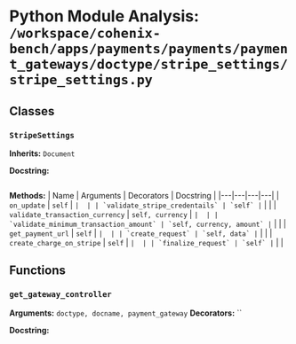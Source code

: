 # Python Module Analysis: `/workspace/cohenix-bench/apps/payments/payments/payment_gateways/doctype/stripe_settings/stripe_settings.py`

## Classes

### `StripeSettings`
**Inherits:** `Document`


**Docstring:**
```

```

**Methods:**
| Name | Arguments | Decorators | Docstring |
|---|---|---|---|
| `on_update` | `self` | `` |  |
| `validate_stripe_credentails` | `self` | `` |  |
| `validate_transaction_currency` | `self, currency` | `` |  |
| `validate_minimum_transaction_amount` | `self, currency, amount` | `` |  |
| `get_payment_url` | `self` | `` |  |
| `create_request` | `self, data` | `` |  |
| `create_charge_on_stripe` | `self` | `` |  |
| `finalize_request` | `self` | `` |  |





## Functions

### `get_gateway_controller`
**Arguments:** `doctype, docname, payment_gateway`
**Decorators:** ``

**Docstring:**
```

```

